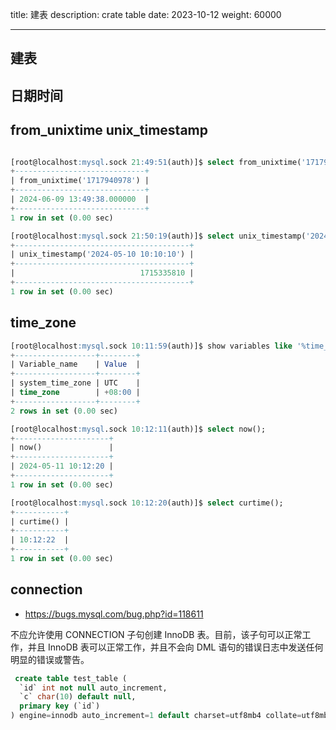 title: 建表
description: crate table
date: 2023-10-12
weight: 60000


---





## 建表











## 日期时间



## from_unixtime unix_timestamp

```sql

[root@localhost:mysql.sock 21:49:51(auth)]$ select from_unixtime('1717940978');
+-----------------------------+
| from_unixtime('1717940978') |
+-----------------------------+
| 2024-06-09 13:49:38.000000  |
+-----------------------------+
1 row in set (0.00 sec)

[root@localhost:mysql.sock 21:50:19(auth)]$ select unix_timestamp('2024-05-10 10:10:10');
+---------------------------------------+
| unix_timestamp('2024-05-10 10:10:10') |
+---------------------------------------+
|                            1715335810 |
+---------------------------------------+
1 row in set (0.00 sec)

```


## time_zone
```sql
[root@localhost:mysql.sock 10:11:59(auth)]$ show variables like '%time_zone%';
+------------------+--------+
| Variable_name    | Value  |
+------------------+--------+
| system_time_zone | UTC    |
| time_zone        | +08:00 |
+------------------+--------+
2 rows in set (0.00 sec)

[root@localhost:mysql.sock 10:12:11(auth)]$ select now();
+---------------------+
| now()               |
+---------------------+
| 2024-05-11 10:12:20 |
+---------------------+
1 row in set (0.00 sec)

[root@localhost:mysql.sock 10:12:20(auth)]$ select curtime();
+-----------+
| curtime() |
+-----------+
| 10:12:22  |
+-----------+
1 row in set (0.00 sec)

```



## connection

- https://bugs.mysql.com/bug.php?id=118611

不应允许使用 CONNECTION 子句创建 InnoDB 表。目前，该子句可以正常工作，并且 InnoDB 表可以正常工作，并且不会向 DML 语句的错误日志中发送任何明显的错误或警告。


```sql
 create table test_table (
  `id` int not null auto_increment,
  `c` char(10) default null,
  primary key (`id`)
) engine=innodb auto_increment=1 default charset=utf8mb4 collate=utf8mb4_0900_ai_ci connection='mysql://federated:federated@198.19.249.193:3306/federated/test_table'


```





